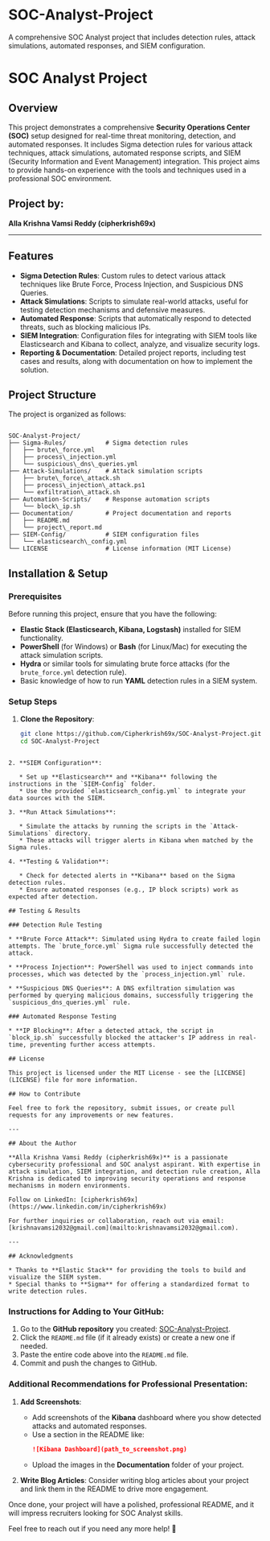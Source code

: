# SOC-Analyst-Project
A comprehensive SOC Analyst project that includes detection rules, attack simulations, automated responses, and SIEM configuration.

# SOC Analyst Project

## Overview

This project demonstrates a comprehensive **Security Operations Center (SOC)** setup designed for real-time threat monitoring, detection, and automated responses. It includes Sigma detection rules for various attack techniques, attack simulations, automated response scripts, and SIEM (Security Information and Event Management) integration. This project aims to provide hands-on experience with the tools and techniques used in a professional SOC environment.

## Project by: 
**Alla Krishna Vamsi Reddy (cipherkrish69x)**

---

## Features

- **Sigma Detection Rules**: Custom rules to detect various attack techniques like Brute Force, Process Injection, and Suspicious DNS Queries.
- **Attack Simulations**: Scripts to simulate real-world attacks, useful for testing detection mechanisms and defensive measures.
- **Automated Response**: Scripts that automatically respond to detected threats, such as blocking malicious IPs.
- **SIEM Integration**: Configuration files for integrating with SIEM tools like Elasticsearch and Kibana to collect, analyze, and visualize security logs.
- **Reporting & Documentation**: Detailed project reports, including test cases and results, along with documentation on how to implement the solution.

## Project Structure

The project is organized as follows:

```

SOC-Analyst-Project/
├── Sigma-Rules/           # Sigma detection rules
│   ├── brute\_force.yml
│   ├── process\_injection.yml
│   └── suspicious\_dns\_queries.yml
├── Attack-Simulations/    # Attack simulation scripts
│   ├── brute\_force\_attack.sh
│   ├── process\_injection\_attack.ps1
│   └── exfiltration\_attack.sh
├── Automation-Scripts/    # Response automation scripts
│   └── block\_ip.sh
├── Documentation/         # Project documentation and reports
│   ├── README.md
│   └── project\_report.md
├── SIEM-Config/           # SIEM configuration files
│   └── elasticsearch\_config.yml
└── LICENSE                # License information (MIT License)

````

## Installation & Setup

### Prerequisites

Before running this project, ensure that you have the following:

- **Elastic Stack (Elasticsearch, Kibana, Logstash)** installed for SIEM functionality.
- **PowerShell** (for Windows) or **Bash** (for Linux/Mac) for executing the attack simulation scripts.
- **Hydra** or similar tools for simulating brute force attacks (for the `brute_force.yml` detection rule).
- Basic knowledge of how to run **YAML** detection rules in a SIEM system.

### Setup Steps

1. **Clone the Repository**:
   ```bash
   git clone https://github.com/Cipherkrish69x/SOC-Analyst-Project.git
   cd SOC-Analyst-Project
````

2. **SIEM Configuration**:

   * Set up **Elasticsearch** and **Kibana** following the instructions in the `SIEM-Config` folder.
   * Use the provided `elasticsearch_config.yml` to integrate your data sources with the SIEM.

3. **Run Attack Simulations**:

   * Simulate the attacks by running the scripts in the `Attack-Simulations` directory.
   * These attacks will trigger alerts in Kibana when matched by the Sigma rules.

4. **Testing & Validation**:

   * Check for detected alerts in **Kibana** based on the Sigma detection rules.
   * Ensure automated responses (e.g., IP block scripts) work as expected after detection.

## Testing & Results

### Detection Rule Testing

* **Brute Force Attack**: Simulated using Hydra to create failed login attempts. The `brute_force.yml` Sigma rule successfully detected the attack.

* **Process Injection**: PowerShell was used to inject commands into processes, which was detected by the `process_injection.yml` rule.

* **Suspicious DNS Queries**: A DNS exfiltration simulation was performed by querying malicious domains, successfully triggering the `suspicious_dns_queries.yml` rule.

### Automated Response Testing

* **IP Blocking**: After a detected attack, the script in `block_ip.sh` successfully blocked the attacker's IP address in real-time, preventing further access attempts.

## License

This project is licensed under the MIT License - see the [LICENSE](LICENSE) file for more information.

## How to Contribute

Feel free to fork the repository, submit issues, or create pull requests for any improvements or new features.

---

## About the Author

**Alla Krishna Vamsi Reddy (cipherkrish69x)** is a passionate cybersecurity professional and SOC analyst aspirant. With expertise in attack simulation, SIEM integration, and detection rule creation, Alla Krishna is dedicated to improving security operations and response mechanisms in modern environments.

Follow on LinkedIn: [cipherkrish69x](https://www.linkedin.com/in/cipherkrish69x)

For further inquiries or collaboration, reach out via email: [krishnavamsi2032@gmail.com](mailto:krishnavamsi2032@gmail.com).

---

## Acknowledgments

* Thanks to **Elastic Stack** for providing the tools to build and visualize the SIEM system.
* Special thanks to **Sigma** for offering a standardized format to write detection rules.

````

### Instructions for Adding to Your GitHub:

1. Go to the **GitHub repository** you created: [SOC-Analyst-Project](https://github.com/Cipherkrish69x/SOC-Analyst-Project).
2. Click the `README.md` file (if it already exists) or create a new one if needed.
3. Paste the entire code above into the `README.md` file.
4. Commit and push the changes to GitHub.

### Additional Recommendations for Professional Presentation:

1. **Add Screenshots**: 
   - Add screenshots of the **Kibana** dashboard where you show detected attacks and automated responses.
   - Use a section in the README like:
     ```markdown
     ![Kibana Dashboard](path_to_screenshot.png)
     ```
   - Upload the images in the **Documentation** folder of your project.

2. **Write Blog Articles**: Consider writing blog articles about your project and link them in the README to drive more engagement.

Once done, your project will have a polished, professional README, and it will impress recruiters looking for SOC Analyst skills.

Feel free to reach out if you need any more help! 🚀
````
